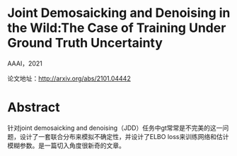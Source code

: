 # Joint Demosaicking and Denoising in the Wild:The Case of Training Under Ground Truth Uncertainty

AAAI，2021

论文地址：http://arxiv.org/abs/2101.04442

# Abstract

针对joint demosaicking and denoising（JDD）任务中gt常常是不完美的这一问题，设计了一套联合分布来模拟不确定性，并设计了ELBO loss来训练网络和估计模糊参数。是一篇切入角度很新奇的文章。

